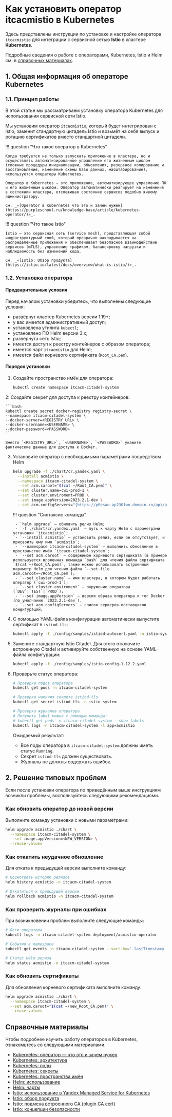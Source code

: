 # Как установить оператор itcacmistio в Kubernetes

Здесь представлены инструкции по установке и настройке оператора `itcacmistio` для интеграции с сервисной сетью **Istio** в кластере **Kubernetes**.

Подробные сведения о работе с операторами, Kubernetes, Istio и Helm см. в [справочных материалах](#справочные-материалы).

## 1. Общая информация об операторе Kubernetes

### 1.1. Принцип работы

В этой статье мы рассматриваем установку оператора Kubernetes для использования сервисной сети Istio.

Мы установим оператор `itcacmistio`, который будет интегрирован с Istio, заменит стандартную цитадель Istio и возьмёт на себя выпуск и ротацию сертификатов вместо стандартной цитадели.

!!! question "Что такое оператор в Kubernetes"

    Когда требуется не только запускать приложение в кластере, но и осуществлять автоматизированное управление его жизненным циклом (сложные процедуры инициализации, обновления, резервное копирование и восстановление, изменение схемы базы данных, масштабирование), используются операторы Kubernetes.

    Оператор в Kubernetes — это приложение, автоматизирующее управление ПО и его жизненным циклом. Оператор автоматически реагирует на изменения в состоянии кластера, отслеживая состояние сервисов подобно живому администратору.

    См. _«[Operator в Kubernetes что это и зачем нужен](https://purpleschool.ru/knowledge-base/article/kubernetes-operator/)»_.

!!! question "Что такое Istio"

    Istio — это сервисная сеть (service mesh), представляющая собой инфраструктурный слой, который прозрачно накладывается на распределённые приложения и обеспечивает безопасное взаимодействие сервисов (mTLS), управление трафиком, балансировку нагрузки и наблюдаемость без изменений кода.

    См. _«[Istio: Обзор продукта](https://istio.io/latest/docs/overview/what-is-istio/)»_.

### 1.2. Установка оператора

#### Предварительные условия

Перед началом установки убедитесь, что выполнены следующие условия:

- развёрнут кластер Kubernetes версии 1.19+;
- у вас имеется административный доступ;
- установлена утилита `kubectl`;
- установлено ПО Helm версии 3.x;
- развёрнута сеть Istio;
- имеется доступ к реестру контейнеров с образом оператора;
- имеется чарт `itcacmistio` для Helm;
- имеется файл корневого сертификата (`Root_CA.pem`).

#### Порядок установки

1. Создайте пространство имён для оператора:

    ```bash
    kubectl create namespace itcacm-citadel-system
    ```

2: Создайте секрет для доступа к реестру контейнеров:

    ```bash
    kubectl create secret docker-registry registry-secret \
    --namespace itcacm-citadel-system \
    --docker-server=<REGISTRY_URL> \
    --docker-username=<USERNAME> \
    --docker-password=<PASSWORD>
    ```

    Вместо `<REGISTRY_URL>`, `<USERNAME>`, `<PASSWORD>` укажите фактические данные для доступа к Docker.

3. Установите оператор с необходимыми параметрами посредством Helm

    ```bash
    helm upgrade -f ./chart/cr.yandex.yaml \
      --install acmistio \
      --namespace itcacm-citadel-system \
      --set acm.caroot="$(cat ~/Root_CA.pem)" \
      --set cluster.name=cwi-prod-1 \
      --set cluster.enviroment=PROD \
      --set image.appVersion=2023.2.1-dev \
      --set acm.configServers="{https://p0esau-ap2301wn.domain.ru/api/acmcd,https://p0esau-ap2302lk.domain.ru/api/acmcd}"
    ```

    !!! question "Синтаксис команды"
    
        - `helm upgrade` — обновить релиз Helm;
        - `-f ./chart/cr.yandex.yaml` — путь к чарту Helm с параметрами установки `itcacmistio`;
        - `--install acmistio` — установить релиз, если он отсутствует, и присвоить ему имя `acmistio`;
        - `--namespace itcacm-citadel-system` — выполнить обновление в пространстве имён `itcacm-citadel-system`;
        - `--set acm.caroot` — содержимое корневого сертификата (в примере используется вложенная команда `bash` для чтения файла сертификата `$(cat ~/Root_CA.pem)`, также можно использовать встроенный параметр Helm для чтения файла `--set-file acm.caroot=~/Root_CA.pem`);
        - `--set cluster.name` — имя кластера, в котором будет работать оператор (`cwi-prod-1`);
        - `--set cluster.enviroment` — окружение оператора (`DEV`|`TEST`|`PROD`);
        - `--set image.appVersion` — версия образа оператора и тег Docker (по умолчанию `2023.2.1-dev`).
        - `--set acm.configServers` — список серверов-поставщиков конфигураций;

4. С помощью YAML-файла конфигурации автоматически выпустите сертификат в `istiod-tls`:

    ```bash
    kubectl apply -f ./config/samples/istiod-autocert.yaml -n istio-system
    ```

5. Замените стандартную Istio Citadel. Для этого отключите встроенную Citadel и активируйте собственную на основе YAML-файла конфигурации:

    ```bash
    kubectl apply -f ./config/samples/istio-config-1.12.2.yaml
    ```

6. Проверьте статус оператора:

    ```bash
    # Проверка подов оператора
    kubectl get pods -n itcacm-citadel-system

    # Проверка наличия секрета istiod-tls
    kubectl get secret istiod-tls -n istio-system

    # Проверка журналов оператора
    # Получить label можно с помощью команды:
    # kubectl get pods -n itcacm-citadel-system --show-labels
    kubectl logs -n itcacm-citadel-system -l app=acmistio
    ```

    Ожидаемый результат:
    
    - Все поды оператора в `itcacm-citadel-system` должны иметь статус `Running`.
    - Секрет `istiod-tls` должен существовать.
    - Журналы не должны содержать ошибок.

## 2. Решение типовых проблем

Если после установки оператора по приведённым выше инструкциям возникли проблемы, воспользуйтесь следующими рекомендациями.

### Как обновить оператор до новой версии

Выполните команду установки с новыми параметрами:

```bash
helm upgrade acmistio ./chart \
  --namespace itcacm-citadel-system \
  --set image.appVersion=<NEW_VERSION> \
  --reuse-values
```

### Как откатить неудачное обновление

Для отката к предыдущей версии выполните команду:

```bash
# Посмотреть историю релизов
helm history acmistio -n itcacm-citadel-system

# Откатиться к предыдущей версии
helm rollback acmistio -n itcacm-citadel-system
```

### Как проверить журналы при ошибках

При возникновении проблем выполните следующие команды:

```bash
# Логи оператора
kubectl logs -n itcacm-citadel-system deployment/acmistio-operator

# События в namespace
kubectl get events -n itcacm-citadel-system --sort-by='.lastTimestamp'

# Статус Helm релиза
helm status acmistio -n itcacm-citadel-system
```

### Как обновить сертификаты

Для обновления корневого сертификата выполните команду:

```bash
helm upgrade acmistio ./chart \
  --namespace itcacm-citadel-system \
  --set acm.caroot="$(cat ~/new_Root_CA.pem)" \
  --reuse-values
```

## Справочные материалы

Чтобы подробнее изучить работу операторов в Kubernetes, ознакомьтесь со следующими материалами.

- [Kubernetes: оператор — что это и зачем нужен](https://purpleschool.ru/knowledge-base/article/kubernetes-operator/)
- [Kubernetes: архитектура](https://kubernetes.io/docs/concepts/architecture/)
- [Kubernetes: поды](https://kubernetes.io/docs/concepts/workloads/pods/)
- [Kubernetes: секреты](https://kubernetes.io/docs/concepts/configuration/secret/)
- [Kubernetes: пространства имён](https://kubernetes.io/docs/concepts/overview/working-with-objects/namespaces/)
- [Helm: использование](https://helm.sh/ru/docs/intro/using_helm/)
- [Helm: чарты](https://helm.sh/ru/docs/topics/charts/)
- [Istio: использование в Yandex Managed Service for Kubernetes](https://yandex.cloud/ru/docs/tutorials/container-infrastructure/istio)
- [Istio: обзор продукта](https://istio.io/latest/docs/overview/what-is-istio/)
- [Istio: подмена встроенного CA (plugin CA cert)](https://istio.io/latest/docs/tasks/security/cert-management/plugin-ca-cert/)
- [Istio: концепции безопасности](https://istio.io/latest/docs/concepts/security/)
